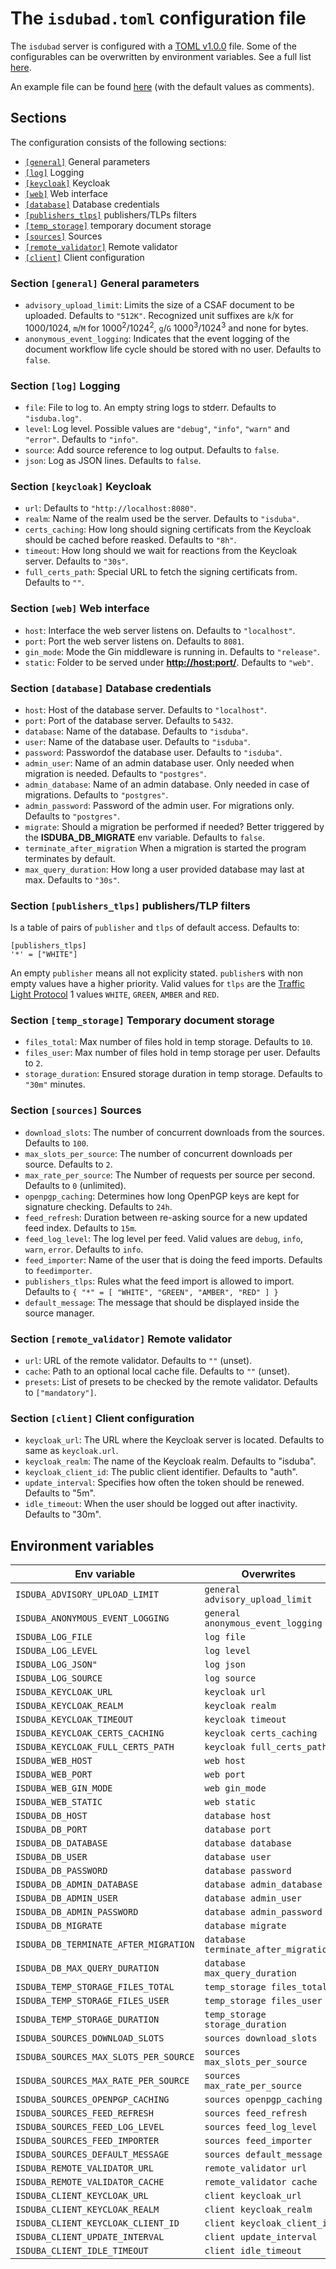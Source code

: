 <!--
 This file is Free Software under the Apache-2.0 License
 without warranty, see README.md and LICENSES/Apache-2.0.txt for details.

 SPDX-License-Identifier: Apache-2.0

 SPDX-FileCopyrightText: 2024 German Federal Office for Information Security (BSI) <https://www.bsi.bund.de>
 Software-Engineering: 2024 Intevation GmbH <https://intevation.de>
-->

# The `isdubad.toml` configuration file

The `isdubad` server is configured with a [TOML v1.0.0](https://toml.io/en/v1.0.0) file.
Some of the configurables can be overwritten by environment variables. See a full list [here](#env_vars).

An example file can be found [here](./example_isdubad.toml) (with the default values as comments).

## Sections

The configuration consists of the following sections:

- [`[general]`](#section_general) General parameters
- [`[log]`](#section_log) Logging
- [`[keycloak]`](#section_keycloak) Keycloak
- [`[web]`](#section_web) Web interface
- [`[database]`](#section_database) Database credentials
- [`[publishers_tlps]`](#section_publishers_tlps) publishers/TLPs filters
- [`[temp_storage]`](#section_temp_storage) temporary document storage
- [`[sources]`](#section_sources) Sources
- [`[remote_validator]`](#section_remote_validator) Remote validator
- [`[client]`](#section_client) Client configuration

### <a name="section_general"></a> Section `[general]` General parameters

- `advisory_upload_limit`: Limits the size of a CSAF document to be uploaded.
  Defaults to `"512K"`. Recognized unit suffixes are
  `k`/`K` for 1000/1024, `m`/`M` for 1000<sup>2</sup>/1024<sup>2</sup>,
  `g`/`G` 1000<sup>3</sup>/1024<sup>3</sup> and none for bytes.
- `anonymous_event_logging`: Indicates that the event logging of the document
  workflow life cycle should be stored with no user. Defaults to `false`.

### <a name="section_log"></a> Section `[log]` Logging

- `file`: File to log to. An empty string logs to stderr. Defaults to `"isduba.log"`.
- `level`: Log level. Possible values are `"debug"`, `"info"`, `"warn"` and `"error"`. Defaults to `"info"`.
- `source`: Add source reference to log output. Defaults to `false`.
- `json`: Log as JSON lines. Defaults to `false`.

### <a name="section_keycloak"></a> Section `[keycloak]` Keycloak

- `url`: Defaults to `"http://localhost:8080"`.
- `realm`: Name of the realm used be the server. Defaults to `"isduba"`.
- `certs_caching`: How long should signing certificats from the Keycloak should be cached before reasked. Defaults to `"8h"`.
- `timeout`: How long should we wait for reactions from the Keycloak server. Defaults to `"30s"`.
- `full_certs_path`: Special URL to fetch the signing certificats from. Defaults to `""`.

### <a name="section_web"></a> Section `[web]` Web interface

- `host`: Interface the web server listens on. Defaults to `"localhost"`.
- `port`: Port the web server listens on. Defaults to `8081`.
- `gin_mode`: Mode the Gin middleware is running in. Defaults to `"release"`.
- `static`: Folder to be served under **<http://host:port/>**. Defaults to `"web"`.

### <a name="section_database"></a> Section `[database]` Database credentials

- `host`: Host of the database server. Defaults to `"localhost"`.
- `port`: Port of the database server. Defaults to `5432`.
- `database`: Name of the database. Defaults to `"isduba"`.
- `user`: Name of the database user. Defaults to `"isduba"`.
- `password`: Passwordof the database user. Defaults to `"isduba"`.
- `admin_user`: Name of an admin database user. Only needed when migration is needed. Defaults to `"postgres"`.
- `admin_database`: Name of an admin database. Only needed in case of migrations. Defaults to `"postgres"`.
- `admin_password`: Password of the admin user. For migrations only. Defaults to `"postgres"`.
- `migrate`: Should a migration be performed if needed? Better triggered by the **ISDUBA_DB_MIGRATE** env variable. Defaults to `false`.
- `terminate_after_migration` When a migration is started the program terminates by default.
- `max_query_duration`: How long a user provided database may last at max. Defaults to `"30s"`.

### <a name="section_publishers_tlps"></a> Section `[publishers_tlps]` publishers/TLP filters

Is a table of pairs of `publisher` and `tlps` of default access.
Defaults to:

```
[publishers_tlps]
'*' = ["WHITE"]
```

An empty `publisher` means all not explicity stated. `publisher`s with non empty values have a higher priority.
Valid values for `tlps` are the [Traffic Light Protocol](https://en.wikipedia.org/wiki/Traffic_Light_Protocol) 1 values
`WHITE`, `GREEN`, `AMBER` and `RED`.

### <a name="section_temp_storage"></a> Section `[temp_storage]` Temporary document storage

- `files_total`: Max number of files hold in temp storage. Defaults to `10`.
- `files_user`: Max number of files hold in temp storage per user. Defaults to `2`.
- `storage_duration`: Ensured storage duration in temp storage. Defaults to `"30m"` minutes.

### <a name="section_sources"></a> Section `[sources]` Sources

- `download_slots`: The number of concurrent downloads from the sources. Defaults to `100`.
- `max_slots_per_source`: The number of concurrent downloads per source. Defaults to `2`.
- `max_rate_per_source`: The Number of requests per source per second. Defaults to `0` (unlimited).
- `openpgp_caching`: Determines how long OpenPGP keys are kept for signature checking. Defaults to `24h`.
- `feed_refresh`: Duration between re-asking source for a new updated feed index. Defaults to `15m`.
- `feed_log_level`: The log level per feed. Valid values are `debug`, `info`, `warn`, `error`. Defaults to `info`.
- `feed_importer`: Name of the user that is doing the feed imports. Defaults to `feedimporter`.
- `publishers_tlps`: Rules what the feed import is allowed to import. Defaults to `{ "*" = [ "WHITE", "GREEN", "AMBER", "RED" ] }`
- `default_message`: The message that should be displayed inside the source manager.

### <a name="section_remote_validator"></a> Section `[remote_validator]` Remote validator

- `url`: URL of the remote validator. Defaults to `""` (unset).
- `cache`: Path to an optional local cache file. Defaults to `""` (unset).
- `presets`: List of presets to be checked by the remote validator. Defaults to `["mandatory"]`.

### <a name="section_client"></a> Section `[client]` Client configuration

- `keycloak_url`: The URL where the Keycloak server is located. Defaults to same as `keycloak.url`.
- `keycloak_realm`: The name of the Keycloak realm. Defaults to "isduba".
- `keycloak_client_id`: The public client identifier. Defaults to "auth".
- `update_interval`: Specifies how often the token should be renewed. Defaults to "5m".
- `idle_timeout`: When the user should be logged out after inactivity. Defaults to "30m".

## <a name="env_vars"></a>Environment variables

| Env variable                          | Overwrites                           |
| ------------------------------------- | ------------------------------------ |
| `ISDUBA_ADVISORY_UPLOAD_LIMIT`        | `general advisory_upload_limit`      |
| `ISDUBA_ANONYMOUS_EVENT_LOGGING`      | `general anonymous_event_logging`    |
| `ISDUBA_LOG_FILE`                     | `log file`                           |
| `ISDUBA_LOG_LEVEL`                    | `log level`                          |
| `ISDUBA_LOG_JSON"`                    | `log json`                           |
| `ISDUBA_LOG_SOURCE`                   | `log source`                         |
| `ISDUBA_KEYCLOAK_URL`                 | `keycloak url`                       |
| `ISDUBA_KEYCLOAK_REALM`               | `keycloak realm`                     |
| `ISDUBA_KEYCLOAK_TIMEOUT`             | `keycloak timeout`                   |
| `ISDUBA_KEYCLOAK_CERTS_CACHING`       | `keycloak certs_caching`             |
| `ISDUBA_KEYCLOAK_FULL_CERTS_PATH`     | `keycloak full_certs_path`           |
| `ISDUBA_WEB_HOST`                     | `web host`                           |
| `ISDUBA_WEB_PORT`                     | `web port`                           |
| `ISDUBA_WEB_GIN_MODE`                 | `web gin_mode`                       |
| `ISDUBA_WEB_STATIC`                   | `web static`                         |
| `ISDUBA_DB_HOST`                      | `database host`                      |
| `ISDUBA_DB_PORT`                      | `database port`                      |
| `ISDUBA_DB_DATABASE`                  | `database database`                  |
| `ISDUBA_DB_USER`                      | `database user`                      |
| `ISDUBA_DB_PASSWORD`                  | `database password`                  |
| `ISDUBA_DB_ADMIN_DATABASE`            | `database admin_database`            |
| `ISDUBA_DB_ADMIN_USER`                | `database admin_user`                |
| `ISDUBA_DB_ADMIN_PASSWORD`            | `database admin_password`            |
| `ISDUBA_DB_MIGRATE`                   | `database migrate`                   |
| `ISDUBA_DB_TERMINATE_AFTER_MIGRATION` | `database terminate_after_migration` |
| `ISDUBA_DB_MAX_QUERY_DURATION`        | `database max_query_duration`        |
| `ISDUBA_TEMP_STORAGE_FILES_TOTAL`     | `temp_storage files_total`           |
| `ISDUBA_TEMP_STORAGE_FILES_USER`      | `temp_storage files_user`            |
| `ISDUBA_TEMP_STORAGE_DURATION`        | `temp_storage storage_duration`      |
| `ISDUBA_SOURCES_DOWNLOAD_SLOTS`       | `sources download_slots`             |
| `ISDUBA_SOURCES_MAX_SLOTS_PER_SOURCE` | `sources max_slots_per_source`       |
| `ISDUBA_SOURCES_MAX_RATE_PER_SOURCE`  | `sources max_rate_per_source`        |
| `ISDUBA_SOURCES_OPENPGP_CACHING`      | `sources openpgp_caching`            |
| `ISDUBA_SOURCES_FEED_REFRESH`         | `sources feed_refresh`               |
| `ISDUBA_SOURCES_FEED_LOG_LEVEL`       | `sources feed_log_level`             |
| `ISDUBA_SOURCES_FEED_IMPORTER`        | `sources feed_importer`              |
| `ISDUBA_SOURCES_DEFAULT_MESSAGE`      | `sources default_message`            |
| `ISDUBA_REMOTE_VALIDATOR_URL`         | `remote_validator url`               |
| `ISDUBA_REMOTE_VALIDATOR_CACHE`       | `remote_validator cache`             |
| `ISDUBA_CLIENT_KEYCLOAK_URL`          | `client keycloak_url`                |
| `ISDUBA_CLIENT_KEYCLOAK_REALM`        | `client keycloak_realm`              |
| `ISDUBA_CLIENT_KEYCLOAK_CLIENT_ID`    | `client keycloak_client_id`          |
| `ISDUBA_CLIENT_UPDATE_INTERVAL`       | `client update_interval`             |
| `ISDUBA_CLIENT_IDLE_TIMEOUT`          | `client idle_timeout`                |
